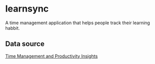 # learnsync
A time management application that helps people track their learning habbit.

## Data source
[Time Management and Productivity Insights](https://www.kaggle.com/datasets/hanaksoy/time-management-and-productivity-insights/data)
